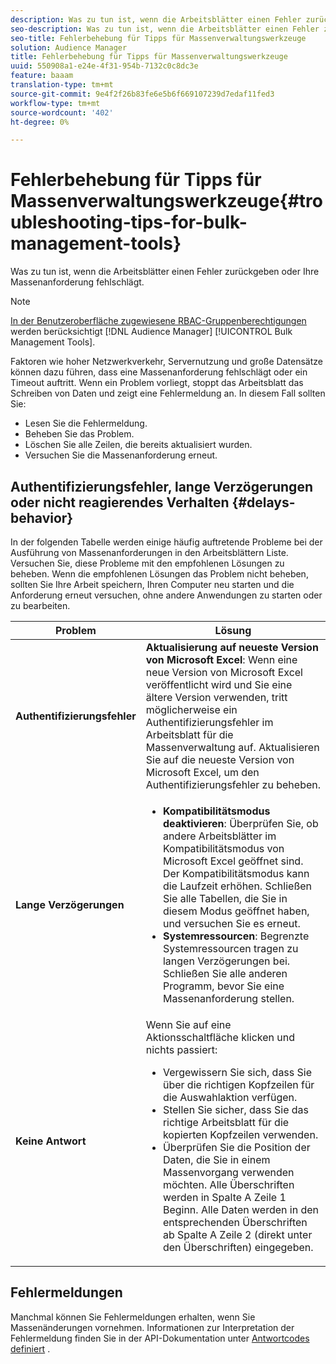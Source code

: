 ```yaml
---
description: Was zu tun ist, wenn die Arbeitsblätter einen Fehler zurückgeben oder Ihre Massenanforderung fehlschlägt.
seo-description: Was zu tun ist, wenn die Arbeitsblätter einen Fehler zurückgeben oder Ihre Massenanforderung fehlschlägt.
seo-title: Fehlerbehebung für Tipps für Massenverwaltungswerkzeuge
solution: Audience Manager
title: Fehlerbehebung für Tipps für Massenverwaltungswerkzeuge
uuid: 550908a1-e24e-4f31-954b-7132c0c8dc3e
feature: baaam
translation-type: tm+mt
source-git-commit: 9e4f2f26b83fe6e5b6f669107239d7edaf11fed3
workflow-type: tm+mt
source-wordcount: '402'
ht-degree: 0%

---
```



# Fehlerbehebung für Tipps für Massenverwaltungswerkzeuge{#troubleshooting-tips-for-bulk-management-tools}

Was zu tun ist, wenn die Arbeitsblätter einen Fehler zurückgeben oder Ihre Massenanforderung fehlschlägt.



<!-- 

<p>r_bulk_troubleshoot.xml </p>

 -->

>[!NOTE]
>
>[In der Benutzeroberfläche zugewiesene RBAC-Gruppenberechtigungen](../../features/administration/administration-overview.md) werden berücksichtigt [!DNL Audience Manager] [!UICONTROL Bulk Management Tools].

Faktoren wie hoher Netzwerkverkehr, Servernutzung und große Datensätze können dazu führen, dass eine Massenanforderung fehlschlägt oder ein Timeout auftritt. Wenn ein Problem vorliegt, stoppt das Arbeitsblatt das Schreiben von Daten und zeigt eine Fehlermeldung an. In diesem Fall sollten Sie:

* Lesen Sie die Fehlermeldung.
* Beheben Sie das Problem.
* Löschen Sie alle Zeilen, die bereits aktualisiert wurden.
* Versuchen Sie die Massenanforderung erneut.

## Authentifizierungsfehler, lange Verzögerungen oder nicht reagierendes Verhalten {#delays-behavior}

In der folgenden Tabelle werden einige häufig auftretende Probleme bei der Ausführung von Massenanforderungen in den Arbeitsblättern Liste. Versuchen Sie, diese Probleme mit den empfohlenen Lösungen zu beheben. Wenn die empfohlenen Lösungen das Problem nicht beheben, sollten Sie Ihre Arbeit speichern, Ihren Computer neu starten und die Anforderung erneut versuchen, ohne andere Anwendungen zu starten oder zu bearbeiten.

<table id="table_AC6FB99402214A4EAC6E709465BB67AF"> 
 <thead> 
  <tr> 
   <th colname="col1" class="entry"> Problem </th> 
   <th colname="col2" class="entry"> Lösung </th> 
  </tr> 
 </thead>
 <tbody> 
  <tr> 
   <td colname="col1"> <b>Authentifizierungsfehler</b> </td> 
   <td colname="col2"> 
    <b>Aktualisierung auf neueste Version von Microsoft Excel</b>: Wenn eine neue Version von Microsoft Excel veröffentlicht wird und Sie eine ältere Version verwenden, tritt möglicherweise ein Authentifizierungsfehler im Arbeitsblatt für die Massenverwaltung auf. Aktualisieren Sie auf die neueste Version von Microsoft Excel, um den Authentifizierungsfehler zu beheben.
</td> 
  </tr> 
  <tr> 
   <td colname="col1"> <b>Lange Verzögerungen</b> </td> 
   <td colname="col2"> 
    <ul id="ul_AA6F414024B2475AB1C0B46DC3FF0B36"> 
     <li id="li_ECC83AC39D7142519AA9A223DB8FCF23"> <b>Kompatibilitätsmodus deaktivieren</b>: Überprüfen Sie, ob andere Arbeitsblätter im Kompatibilitätsmodus von Microsoft Excel geöffnet sind. Der Kompatibilitätsmodus kann die Laufzeit erhöhen. Schließen Sie alle Tabellen, die Sie in diesem Modus geöffnet haben, und versuchen Sie es erneut. </li> 
     <li id="li_234BFCF563234DE198884F33AB75280D"> <b>Systemressourcen</b>: Begrenzte Systemressourcen tragen zu langen Verzögerungen bei. Schließen Sie alle anderen Programm, bevor Sie eine Massenanforderung stellen. </li> 
    </ul> </td> 
  </tr> 
  <tr> 
   <td colname="col1"> <b>Keine Antwort</b> </td> 
   <td colname="col2">Wenn Sie auf eine Aktionsschaltfläche klicken und nichts passiert: 
    <ul id="ul_142E63CDD556414AB639E51734FEDBCF"> 
     <li id="li_DBB6C819603D46B5AECC9C854FDAFDF1">Vergewissern Sie sich, dass Sie über die richtigen Kopfzeilen für die Auswahlaktion verfügen. </li> 
     <li id="li_391C9031907A4085BDAD42054960045C">Stellen Sie sicher, dass Sie das richtige Arbeitsblatt für die kopierten Kopfzeilen verwenden. </li> 
     <li id="li_76A7241989204933858621FAAB5C3408">Überprüfen Sie die Position der Daten, die Sie in einem Massenvorgang verwenden möchten. Alle Überschriften werden in Spalte A Zeile 1 Beginn. Alle Daten werden in den entsprechenden Überschriften ab Spalte A Zeile 2 (direkt unter den Überschriften) eingegeben. </li> 
    </ul> </td> 
  </tr> 
 </tbody> 
</table>

## Fehlermeldungen

Manchmal können Sie Fehlermeldungen erhalten, wenn Sie Massenänderungen vornehmen. Informationen zur Interpretation der Fehlermeldung finden Sie in der API-Dokumentation unter [Antwortcodes definiert](/help/using/api/rest-api-main/aam-api-getting-started.md) .

